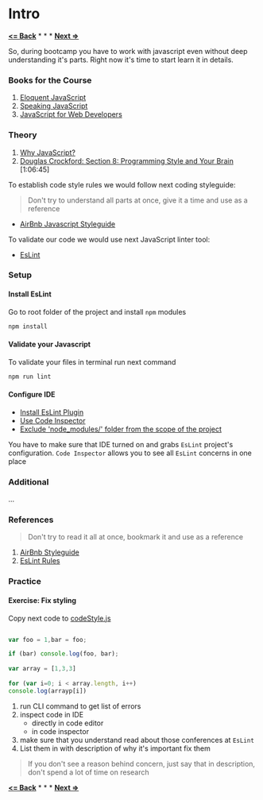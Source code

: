 # Intro

**[<= Back](../../00-bootcamp/06-our-model-of-collaboration/our-model-of-collaboration.md)**		*	*	*	**[Next =>](../01-language-basics/language-basics.md)**

So, during bootcamp you have to work with javascript even without deep understanding it's parts. Right now it's time to start learn it in details.

### Books for the Course 

1. [Eloquent JavaScript](http://eloquentjavascript.net/)
1. [Speaking JavaScript](http://speakingjs.com/)
1. [JavaScript for Web Developers](https://it-ebooks.info/book/483/)

### Theory

1. [Why JavaScript?](http://speakingjs.com/es5/ch02.html)
1. [Douglas Crockford: Section 8: Programming Style and Your Brain](https://www.youtube.com/watch?v=taaEzHI9xyY) [1:06:45]


To establish code style rules we would follow next coding styleguide:

> Don't try to understand all parts at once, give it a time and use as a reference 

* [AirBnb Javascript Styleguide](https://github.com/airbnb/javascript/tree/master/es5)

To validate our code we would use next JavaScript linter tool: 

* [EsLint](http://eslint.org/docs/about/)

### Setup

#### Install EsLint

Go to root folder of the project and install `npm` modules

```bash
npm install
```

#### Validate your Javascript

To validate your files in terminal run next command

```bash
npm run lint
```

#### Configure IDE

* [Install EsLint Plugin](https://plugins.jetbrains.com/plugin/7494)
* [Use Code Inspector](https://www.jetbrains.com/help/webstorm/2016.1/running-inspections.html?origin=old_help)
* [Exclude 'node_modules/' folder from the scope of the project](https://www.jetbrains.com/help/webstorm/2016.1/configuring-folders-within-a-content-root.html?origin=old_help)

You have to make sure that IDE turned on and grabs `EsLint` project's configuration.
`Code Inspector` allows you to see all `EsLint` concerns in one place 

### Additional

...

### References

> Don't try to read it all at once, bookmark it and use as a reference

1. [AirBnb Styleguide](https://github.com/airbnb/javascript/tree/master/es5)
1. [EsLint Rules](http://eslint.org/docs/rules/)


### Practice

#### Exercise: Fix styling

Copy next code to [codeStyle.js](./codeStyle.js)

```js

var foo = 1,bar = foo;

if (bar) console.log(foo, bar);
  
var array = [1,3,3]
  
for (var i=0; i < array.length, i++)
console.log(arrayp[i])
```

1. run CLI command to get list of errors
2. inspect code in IDE 
    * directly in code editor
    * in code inspector
3. make sure that you understand read about those conferences at `EsLint`
4. List them in with description of why it's important fix them 
 
 > If you don't see a reason behind concern, just say that in description, don't spend a lot of time on research 

**[<= Back](../../00-bootcamp/06-our-model-of-collaboration/our-model-of-collaboration.md)**		*	*	*	**[Next =>](../01-language-basics/language-basics.md)**
